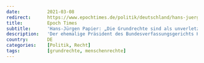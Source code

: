 ```yaml
---
date:          2021-03-08
redirect:      https://www.epochtimes.de/politik/deutschland/hans-juergen-papier-die-grundrechte-sind-als-unverletzliche-und-unveraeusserliche-menschenrechte-des-einzelnen-verbuergt-a3465351.html
title:         Epoch Times
subtitle:      'Hans-Jürgen Papier: „Die Grundrechte sind als unverletzliche und unveräußerliche Menschenrechte des Einzelnen verbürgt“'
description:   'Der ehemalige Präsident des Bundesverfassungsgerichts Hans-Jürgen Papier sieht die Justiz derzeit vor ihrer größten Bewährungsprobe. Die Grundrechte würden ausgehöhlt, die Executive fälle Entscheidungen, die ihr nicht zusteht, es käme zu massiven Freiheitsbeschränkungen, die juristisch nicht vertretbar sind.'
country:       DE
categories:    [Politik, Recht]
tags:          [grundrechte, menschenrechte]
---
```

